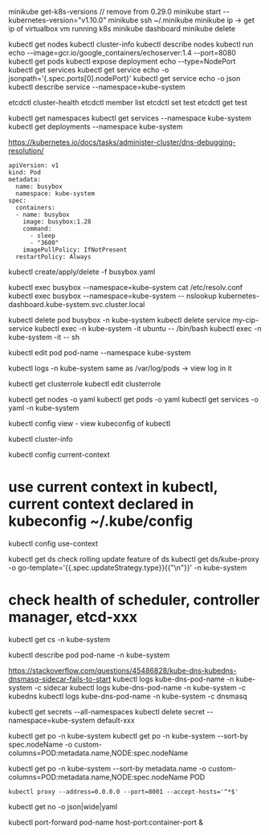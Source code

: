 minikube get-k8s-versions // remove from 0.29.0
minikube start --kubernetes-version="v1.10.0"
minikube ssh
~/.minikube
minikube ip -> get ip of virtualbox vm running k8s
minikube dashboard
minikube delete

kubectl get nodes
kubectl cluster-info
kubectl describe nodes
kubectl run echo --image=gcr.io/google_containers/echoserver:1.4 --port=8080
kubectl get pods
kubectl expose deployment echo --type=NodePort
kubectl get services
kubectl get service echo -o jsonpath='{.spec.ports[0].nodePort}'
kubectl get service echo -o json
kubectl describe service --namespace=kube-system


etcdctl cluster-health
etcdctl member list
etcdctl set test
etcdctl get test

kubectl get namespaces
kubectl get services --namespace kube-system
kubectl get deployments  --namespace kube-system

https://kubernetes.io/docs/tasks/administer-cluster/dns-debugging-resolution/

```
apiVersion: v1
kind: Pod
metadata:
  name: busybox
  namespace: kube-system
spec:
  containers:
  - name: busybox
    image: busybox:1.28
    command:
      - sleep
      - "3600"
    imagePullPolicy: IfNotPresent
  restartPolicy: Always
```
kubectl create/apply/delete -f busybox.yaml

kubectl exec busybox --namespace=kube-system cat /etc/resolv.conf
kubectl exec busybox --namespace=kube-system -- nslookup kubernetes-dashboard.kube-system.svc.cluster.local

kubectl delete pod busybox -n kube-system
kubectl delete service my-cip-service
kubectl exec -n kube-system -it ubuntu -- /bin/bash
kubectl exec -n kube-system -it <pod-name> -- sh

kubectl edit pod pod-name --namespace kube-system

kubectl logs <pod-name> -n kube-system
same as
/var/log/pods -> view log in it

kubectl get clusterrole
kubectl edit clusterrole <clusterrole>

kubectl get nodes -o yaml
kubectl get pods -o yaml
kubectl get services -o yaml -n kube-system

kubectl config view - view kubeconfig of kubectl

kubectl cluster-info

kubectl config current-context

# use current context in kubectl, current context declared in kubeconfig ~/.kube/config
kubectl config use-context

kubectl get ds
check rolling update feature of ds
kubectl get ds/kube-proxy -o go-template='{{.spec.updateStrategy.type}}{{"\n"}}' -n kube-system

# check health of scheduler, controller manager, etcd-xxx
kubectl get cs -n kube-system

kubectl describe pod pod-name -n kube-system

https://stackoverflow.com/questions/45486828/kube-dns-kubedns-dnsmasq-sidecar-fails-to-start
kubectl logs kube-dns-pod-name -n kube-system -c sidecar
kubectl logs kube-dns-pod-name -n kube-system -c kubedns
kubectl logs kube-dns-pod-name -n kube-system -c dnsmasq

kubectl get secrets --all-namespaces
kubectl delete secret --namespace=kube-system default-xxx

kubectl get po -n kube-system
kubectl get po -n kube-system --sort-by spec.nodeName -o custom-columns=POD:metadata.name,NODE:spec.nodeName

kubectl get po -n kube-system --sort-by metadata.name -o custom-columns=POD:metadata.name,NODE:spec.nodeName
POD

```
kubectl proxy --address=0.0.0.0 --port=8001 --accept-hosts='^*$'
```
kubectl get no -o json|wide|yaml

kubectl port-forward pod-name host-port:container-port &

